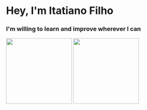 # Hey, I'm Itatiano Filho
### I'm willing to learn and improve wherever I can
<div>
  <img height="180em" src="https://github-readme-stats.vercel.app/api?username=itatiN&show_icons=true&theme=dracula&include_all_commits=true&count_private=true"/>
  <img height="180em" src="https://github-readme-stats.vercel.app/api/top-langs/?username=itatiN&layout=compact&langs_count=7&theme=dracula"/>
<div>
